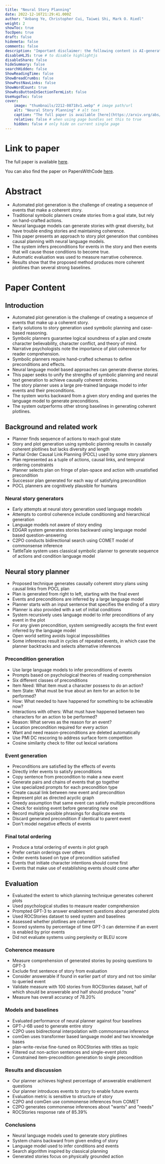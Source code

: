 ```yaml
---
title: "Neural Story Planning"
date: 2022-12-16T21:29:41.000Z
author: "Anbang Ye, Christopher Cui, Taiwei Shi, Mark O. Riedl"
weight: 2
showToc: true
TocOpen: true
draft: false
hidemeta: false
comments: false
description: "Important disclaimer: the following content is AI-generated, please make sure to fact check the presented information by reading the full paper."
disableHLJS: true # to disable highlightjs
disableShare: false
hideSummary: false
searchHidden: false
ShowReadingTime: false
ShowBreadCrumbs: false
ShowPostNavLinks: false
ShowWordCount: true
ShowRssButtonInSectionTermList: false
UseHugoToc: false
cover:
    image: "thumbnails/2212-08718v1.webp" # image path/url
    alt: "Neural Story Planning" # alt text
    caption: "The full paper is available [here](https://arxiv.org/abs/2212.08718)." # display caption under cover
    relative: false # when using page bundles set this to true
    hidden: false # only hide on current single page
---
```


# Link to paper
The full paper is available [here](https://arxiv.org/abs/2212.08718).

You can also find the paper on PapersWithCode [here](https://paperswithcode.com/paper/neural-story-planning).

# Abstract
- Automated plot generation is the challenge of creating a sequence of events that make a coherent story.
- Traditional symbolic planners create stories from a goal state, but rely on hand-crafted actions.
- Neural language models can generate stories with great diversity, but have trouble ending stories and maintaining coherence.
- This paper presents an approach to story plot generation that combines causal planning with neural language models.
- The system infers preconditions for events in the story and then events that will cause those conditions to become true.
- Automatic evaluation was used to measure narrative coherence.
- Results show that the proposed method produces more coherent plotlines than several strong baselines.

# Paper Content

## Introduction
- Automated plot generation is the challenge of creating a sequence of events that make up a coherent story.
- Early solutions to story generation used symbolic planning and case-based reasoning.
- Symbolic planners guarantee logical soundness of a plan and create character believability, character conflict, and theory of mind.
- Narrative psychologists note the importance of plot coherence for reader comprehension.
- Symbolic planners require hand-crafted schemas to define preconditions and effects.
- Neural language model based approaches can generate diverse stories.
- This paper seeks to unify the strengths of symbolic planning and neural text generation to achieve causally coherent stories.
- The story planner uses a large pre-trained language model to infer events and their preconditions.
- The system works backward from a given story ending and queries the language model to generate preconditions.
- The system outperforms other strong baselines in generating coherent plotlines.

## Background and related work
- Planner finds sequence of actions to reach goal state
- Story and plot generation using symbolic planning results in causally coherent plotlines but lacks diversity and length
- Partial Order Causal Link Planning (POCL) used by some story planners
- Plan represented as a tuple of actions, causal links, and temporal ordering constraints
- Planner selects plan on fringe of plan-space and action with unsatisfied precondition
- Successor plan generated for each way of satisfying precondition
- POCL planners are cognitively plausible for humans

### Neural story generators
- Early attempts at neural story generation used language models
- Attempts to control coherence include conditioning and hierarchical generation
- Language models not aware of story ending
- EDGAR system generates stories backward using language model based question-answering
- C2PO conducts bidirectional search using COMET model of commonsense inference
- TattleTale system uses classical symbolic planner to generate sequence of actions and condition language model

## Neural story planner
- Proposed technique generates causally coherent story plans using causal links from POCL plan
- Plan is generated from right to left, starting with the final event
- Events and preconditions are inferred by a large language model
- Planner starts with an input sentence that specifies the ending of a story
- Planner is also provided with a set of initial conditions
- System recursively uses language model to infer preconditions of any event in the plot
- For any given precondition, system semigreedily accepts the first event inferred by the language model
- Open world setting avoids logical impossibilities
- Some inferences result in cycles of repeated events, in which case the planner backtracks and selects alternative inferences

### Precondition generation
- Use large language models to infer preconditions of events
- Prompts based on psychological theories of reading comprehension
- Six different classes of preconditions
- Item Need: What item must a character possess to do an action?
- Item State: What must be true about an item for an action to be performed?
- How: What needed to have happened for something to be achievable now?
- Interactions with others: What must have happened between two characters for an action to be performed?
- Reason: What serves as the reason for an event?
- Location precondition required for every action
- Want and need reason-preconditions are deleted automatically
- Use PMI DC rescoring to address surface form competition
- Cosine similarity check to filter out lexical variations

### Event generation
- Preconditions are satisfied by the effects of events
- Directly infer events to satisfy preconditions
- Copy sentence from precondition to make a new event
- Generate pairs and chains of events that go together
- Use specialized prompts for each precondition type
- Create causal link between new event and precondition
- Represent plot as directed acyclic graph
- Greedy assumption that same event can satisfy multiple preconditions
- Check for existing event before generating new one
- Record multiple possible phrasings for duplicate events
- Discard generated precondition if identical to parent event
- Don't model negative effects of events

### Final total ordering
- Produce a total ordering of events in plot graph
- Prefer certain orderings over others
- Order events based on type of precondition satisfied
- Events that initiate character intentions should come first
- Events that make use of establishing events should come after

## Evaluation
- Evaluated the extent to which planning technique generates coherent plots
- Used psychological studies to measure reader comprehension
- Prompted GPT-3 to answer enablement questions about generated plots
- Used ROCStories dataset to seed system and baselines
- Assessed whether plotlines are coherent
- Scored systems by percentage of time GPT-3 can determine if an event is enabled by prior events
- Did not evaluate systems using perplexity or BLEU score

### Coherence measure
- Measure comprehension of generated stories by posing questions to GPT-3
- Exclude first sentence of story from evaluation
- Consider answerable if found in earlier part of story and not too similar to queried event
- Validate measure with 100 stories from ROCStories dataset, half of which should be answerable and half should produce "none"
- Measure has overall accuracy of 78.20%

### Models and baselines
- Evaluated performance of neural planner against four baselines
- GPT-J-6B used to generate entire story
- C2PO uses bidirectional interpolation with commonsense inference
- comGen uses transformer based language model and two knowledge bases
- plan-write-revise fine-tuned on ROCStories with titles as topic
- Filtered out non-action sentences and single-event plots
- Constrained item-precondition generation to single precondition

### Results and discussion
- Our planner achieves highest percentage of answerable enablement questions
- Our planner introduces events to story to enable future events
- Evaluation metric is sensitive to structure of story
- C2PO and comGen use commonense inferences from COMET
- C2PO generates commonense inferences about "wants" and "needs"
- ROCStories response rate of 85.39%

### Conclusions
- Neural language models used to generate story plotlines
- System chains backward from given ending of story
- Language model used to infer conditions and events
- Search algorithm inspired by classical planning
- Generated stories focus on physically grounded action
